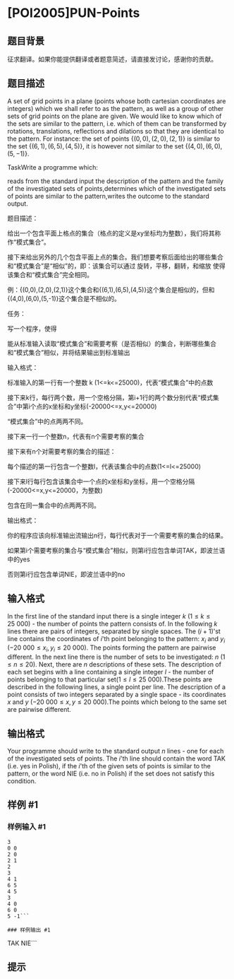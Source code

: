 # [POI2005]PUN-Points

## 题目背景

征求翻译。如果你能提供翻译或者题意简述，请直接发讨论，感谢你的贡献。


## 题目描述

A set of grid points in a plane (points whose both cartesian coordinates are integers) which we shall refer to as the pattern, as well as a group of other sets of grid points on the plane are given. We would like to know which of the sets are similar to the pattern, i.e. which of them can be transformed by rotations, translations, reflections and dilations so that they are identical to the pattern. For instance: the set of points $\{(0,0),(2,0),(2,1)\}$ is similar to the set $\{(6,1),(6,5),(4,5)\}$, it is however not similar to the set $\{(4,0),(6,0),(5,-1)\}$.

TaskWrite a programme which:

reads from the standard input the description of the pattern and the family of the investigated sets of points,determines which of the investigated sets of points are similar to the pattern,writes the outcome to the standard output.

题目描述：


给出一个包含平面上格点的集合（格点的定义是xy坐标均为整数），我们将其称作“模式集合”。


接下来给出另外的几个包含平面上点的集合。我们想要考察后面给出的哪些集合和“模式集合”是“相似”的，即：该集合可以通过 旋转，平移，翻转，和缩放 使得该集合和“模式集合”完全相同。


例：{(0,0),(2,0),(2,1)}这个集合和{(6,1),(6,5),(4,5)}这个集合是相似的，但和{(4,0),(6,0),(5,-1)}这个集合是不相似的。


任务：


写一个程序，使得


能从标准输入读取“模式集合”和需要考察（是否相似）的集合，判断哪些集合和“模式集合”相似，并将结果输出到标准输出


输入格式：


标准输入的第一行有一个整数 k (1<=k<=25000)，代表“模式集合”中的点数


接下来k行，每行两个数，用一个空格分隔，第i+1行的两个数分别代表“模式集合”中第i个点的x坐标和y坐标(-20000<=x,y<=20000)


“模式集合”中的点两两不同。


接下来一行一个整数n，代表有n个需要考察的集合


接下来有n个对需要考察的集合的描述：


每个描述的第一行包含一个整数l，代表该集合中的点数(1<=l<=25000)


接下来l行每行包含该集合中一个点的x坐标和y坐标，用一个空格分隔(-20000<=x,y<=20000，为整数)


包含在同一集合中的点两两不同。


输出格式：


你的程序应该向标准输出流输出n行，每行代表对于一个需要考察的集合的结果。


如果第i个需要考察的集合与“模式集合”相似，则第i行应包含单词TAK，即波兰语中的yes


否则第i行应包含单词NIE，即波兰语中的no


## 输入格式

In the first line of the standard input there is a single integer $k$ ($1\le k\le 25\ 000$) - the number of points the pattern consists of. In the following $k$ lines there are pairs of integers, separated by single spaces. The $(i+1)$'st line contains the coordinates of $i$'th point belonging to the pattern: $x_{i}$ and $y_{i}$ ($-20\ 000\le x_{i},y_{i} \le 20\ 000$). The points forming the pattern are pairwise different. In the next line there is the number of sets to be investigated: $n$ ($1\le n\le 20$). Next, there are $n$ descriptions of these sets. The description of each set begins with a line containing a single integer $l$ - the number of points belonging to that particular set($1\le l\le 25\ 000$).These points are described in the following lines, a single point per line. The description of a point consists of two integers separated by a single space - its coordinates $x$ and $y$ ($-20\ 000\le x,y\le 20\ 000$).The points which belong to the same set are pairwise different.


## 输出格式

Your programme should write to the standard output $n$ lines - one for each of the investigated sets of points. The $i$'th line should contain the word TAK (i.e. yes in Polish), if the $i$'th of the given sets of points is similar to the pattern, or the word NIE (i.e. no in Polish) if the set does not satisfy this condition.


## 样例 #1

### 样例输入 #1
```
3
0 0
2 0
2 1
2
3
4 1
6 5
4 5
3
4 0
6 0
5 -1```

### 样例输出 #1

```
TAK
NIE```

## 提示


